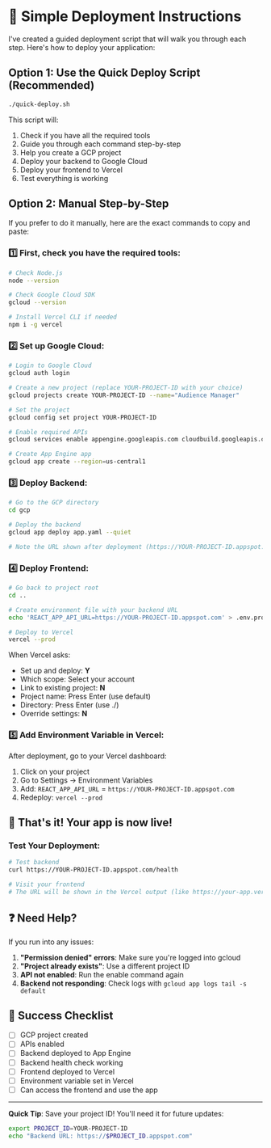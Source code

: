 # 🚀 Simple Deployment Instructions

I've created a guided deployment script that will walk you through each step. Here's how to deploy your application:

## Option 1: Use the Quick Deploy Script (Recommended)

```bash
./quick-deploy.sh
```

This script will:
1. Check if you have all the required tools
2. Guide you through each command step-by-step
3. Help you create a GCP project
4. Deploy your backend to Google Cloud
5. Deploy your frontend to Vercel
6. Test everything is working

## Option 2: Manual Step-by-Step

If you prefer to do it manually, here are the exact commands to copy and paste:

### 1️⃣ First, check you have the required tools:

```bash
# Check Node.js
node --version

# Check Google Cloud SDK
gcloud --version

# Install Vercel CLI if needed
npm i -g vercel
```

### 2️⃣ Set up Google Cloud:

```bash
# Login to Google Cloud
gcloud auth login

# Create a new project (replace YOUR-PROJECT-ID with your choice)
gcloud projects create YOUR-PROJECT-ID --name="Audience Manager"

# Set the project
gcloud config set project YOUR-PROJECT-ID

# Enable required APIs
gcloud services enable appengine.googleapis.com cloudbuild.googleapis.com secretmanager.googleapis.com redis.googleapis.com storage.googleapis.com

# Create App Engine app
gcloud app create --region=us-central1
```

### 3️⃣ Deploy Backend:

```bash
# Go to the GCP directory
cd gcp

# Deploy the backend
gcloud app deploy app.yaml --quiet

# Note the URL shown after deployment (https://YOUR-PROJECT-ID.appspot.com)
```

### 4️⃣ Deploy Frontend:

```bash
# Go back to project root
cd ..

# Create environment file with your backend URL
echo 'REACT_APP_API_URL=https://YOUR-PROJECT-ID.appspot.com' > .env.production.local

# Deploy to Vercel
vercel --prod
```

When Vercel asks:
- Set up and deploy: **Y**
- Which scope: Select your account
- Link to existing project: **N**
- Project name: Press Enter (use default)
- Directory: Press Enter (use ./)
- Override settings: **N**

### 5️⃣ Add Environment Variable in Vercel:

After deployment, go to your Vercel dashboard:
1. Click on your project
2. Go to Settings → Environment Variables
3. Add: `REACT_APP_API_URL` = `https://YOUR-PROJECT-ID.appspot.com`
4. Redeploy: `vercel --prod`

## 🎯 That's it! Your app is now live!

### Test Your Deployment:

```bash
# Test backend
curl https://YOUR-PROJECT-ID.appspot.com/health

# Visit your frontend
# The URL will be shown in the Vercel output (like https://your-app.vercel.app)
```

## ❓ Need Help?

If you run into any issues:

1. **"Permission denied" errors**: Make sure you're logged into gcloud
2. **"Project already exists"**: Use a different project ID
3. **API not enabled**: Run the enable command again
4. **Backend not responding**: Check logs with `gcloud app logs tail -s default`

## 🎉 Success Checklist

- [ ] GCP project created
- [ ] APIs enabled
- [ ] Backend deployed to App Engine
- [ ] Backend health check working
- [ ] Frontend deployed to Vercel
- [ ] Environment variable set in Vercel
- [ ] Can access the frontend and use the app

---

**Quick Tip**: Save your project ID! You'll need it for future updates:
```bash
export PROJECT_ID=YOUR-PROJECT-ID
echo "Backend URL: https://$PROJECT_ID.appspot.com"
```